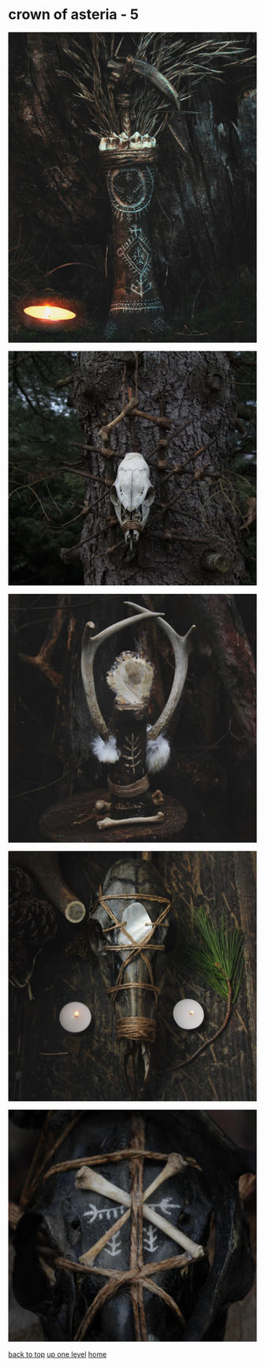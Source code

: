 # crown of asteria - 5
[![3470313592801709036_3470313583515477091.jpg](/mobile/music/artist%20photos/crown%20of%20asteria/3470313592801709036_3470313583515477091.jpg "3470313592801709036_3470313583515477091.jpg")](https://raw.githubusercontent.com/buckmanc/wallpapers/main/mobile/music/artist%20photos/crown%20of%20asteria/3470313592801709036_3470313583515477091.jpg)

[![3520037827628344901_3520037817880831226.jpg](/mobile/music/artist%20photos/crown%20of%20asteria/3520037827628344901_3520037817880831226.jpg "3520037827628344901_3520037817880831226.jpg")](https://raw.githubusercontent.com/buckmanc/wallpapers/main/mobile/music/artist%20photos/crown%20of%20asteria/3520037827628344901_3520037817880831226.jpg)

[![3531680287626376331_3531680279640502242.jpg](/mobile/music/artist%20photos/crown%20of%20asteria/3531680287626376331_3531680279640502242.jpg "3531680287626376331_3531680279640502242.jpg")](https://raw.githubusercontent.com/buckmanc/wallpapers/main/mobile/music/artist%20photos/crown%20of%20asteria/3531680287626376331_3531680279640502242.jpg)

[![3609201709411665302_3609201703019394979.jpg](/mobile/music/artist%20photos/crown%20of%20asteria/3609201709411665302_3609201703019394979.jpg "3609201709411665302_3609201703019394979.jpg")](https://raw.githubusercontent.com/buckmanc/wallpapers/main/mobile/music/artist%20photos/crown%20of%20asteria/3609201709411665302_3609201703019394979.jpg)

[![3633814710069796935_3633814694265670723.jpg](/mobile/music/artist%20photos/crown%20of%20asteria/3633814710069796935_3633814694265670723.jpg "3633814710069796935_3633814694265670723.jpg")](https://raw.githubusercontent.com/buckmanc/wallpapers/main/mobile/music/artist%20photos/crown%20of%20asteria/3633814710069796935_3633814694265670723.jpg)


</p>
</details>


[back to top](#)
[up one level](/mobile/music/artist%20photos/README.MD)
[home](/)
